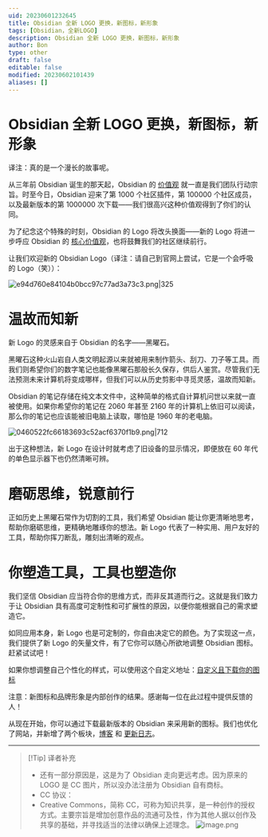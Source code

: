 ```yaml
---
uid: 20230601232645
title: Obsidian 全新 LOGO 更换，新图标，新形象
tags: [Obsidian，全新LOGO]
description: Obsidian 全新 LOGO 更换，新图标，新形象
author: Bon
type: other
draft: false
editable: false
modified: 20230602101439
aliases: []
---
```


# Obsidian 全新 LOGO 更换，新图标，新形象

译注：真的是一个漫长的故事呢。

从三年前 Obsidian 诞生的那天起，Obsidian 的 [价值观](https://obsidian.md/about) 就一直是我们团队行动宗旨。时至今日，Obsidian 迎来了第 1000 个社区插件，第 100000 个社区成员，以及最新版本的第 1000000 次下载——我们很高兴这种价值观得到了你们的认同。

为了纪念这个特殊的时刻，Obsidian 的 Logo 将改头换面——新的 Logo 将进一步呼应 Obsidian 的 [核心价值观](https://obsidian.md/about)，也将鼓舞我们的社区继续前行。

让我们欢迎新的 Obsidian Logo（译注：请自己到官网上尝试，它是一个会呼吸的 Logo（笑））：

![e94d760e84104b0bcc97c77ad3a73c3.png|325](https://cdn.pkmer.cn/images/e94d760e84104b0bcc97c77ad3a73c3.png!pkmer)

# 温故而知新

新 Logo 的灵感来自于 Obsidian 的名字——黑曜石。

黑曜石这种火山岩自人类文明起源以来就被用来制作箭头、刮刀、刀子等工具。而我们则希望你们的数字笔记也能像黑曜石那般长久保存，供后人鉴赏。尽管我们无法预测未来计算机将变成哪样，但我们可以从历史剪影中寻觅灵感，温故而知新。

Obsidian 的笔记存储在纯文本文件中，这种简单的格式自计算机问世以来就一直被使用。如果你希望你的笔记在 2060 年甚至 2160 年的计算机上依旧可以阅读，那么你的笔记也应该能被旧电脑上读取，哪怕是 1960 年的老电脑。

![0460522fc66183693c52acf6370f1b9.png|712](https://cdn.pkmer.cn/images/0460522fc66183693c52acf6370f1b9.png!pkmer)

出于这种想法，新 Logo 在设计时就考虑了旧设备的显示情况，即便放在 60 年代的单色显示器下也仍然清晰可辨。

# 磨砺思维，锐意前行

正如历史上黑曜石常作为切割的工具，我们希望 Obsidian 能让你更清晰地思考，帮助你磨砺思维，更精确地雕琢你的想法。新 Logo 代表了一种实用、用户友好的工具，帮助你挥刀断乱，雕刻出清晰的观点。

# 你塑造工具，工具也塑造你

我们坚信 Obsidian 应当符合你的思维方式，而非反其道而行之。这就是我们致力于让 Obsidian 具有高度可定制性和可扩展性的原因，以便你能根据自己的需求塑造它。

如同应用本身，新 Logo 也是可定制的，你自由决定它的颜色。为了实现这一点，我们提供了新 Logo 的矢量文件，有了它你可以随心所欲地调整 Obsidian 图标。赶紧试试吧！

如果你想调整自己个性化的样式，可以使用这个自定义地址：[自定义且下载你的图标](https://obsidian.md/blog/new-obsidian-icon/)

注意：新图标和品牌形象是内部创作的结果。感谢每一位在此过程中提供反馈的人！

从现在开始，你可以通过下载最新版本的 Obsidian 来采用新的图标。我们也优化了网站，并新增了两个板块，[博客](https://obsidian.md/blog) 和 [更新日志](https://obsidian.md/changelog)。

---

> [!Tip] 译者补充
> - 还有一部分原因是，这是为了 Obsidian 走向更远考虑。因为原来的 LOGO 是 CC 图片，所以没办法注册为 Obsidian 自有商标。
> - CC 协议：
> - Creative Commons，简称 CC，可称为知识共享，是一种创作的授权方式。主要宗旨是增加创意作品的流通可及性，作为其他人据以创作及共享的基础，并寻找适当的法律以确保上述理念。
> ![image.png](https://cdn.pkmer.cn/images/20230602100614.png!pkmer)